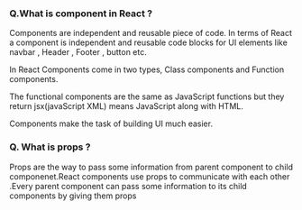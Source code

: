 ### Q.What is component in React ?
Components are independent and reusable piece of code.
In terms of React a component is independent and reusable code blocks for UI elements like navbar , Header , Footer , button etc.

In React Components come in two types, Class components and Function components.

The functional components are the same  as JavaScript functions but they return jsx(javaScript XML) means JavaScript along with HTML.

Components make the task of building UI much easier.    

### Q. What is props ?
Props are the way to pass some information from parent component to child componenet.React components use props to communicate with each other .Every parent component can pass some information to its child components by giving them props

